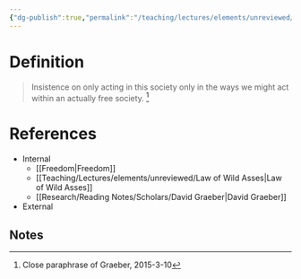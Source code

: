 ```yaml
---
{"dg-publish":true,"permalink":"/teaching/lectures/elements/unreviewed/direct-democracy/","tags":["gardenEntry"]}
---
```


# Definition

> Insistence on only acting in this society only in the ways we might act within an actually free society. [^1]

# References
- Internal
	- [[Freedom\|Freedom]]
	- [[Teaching/Lectures/elements/unreviewed/Law of Wild Asses\|Law of Wild Asses]]
	- [[Research/Reading Notes/Scholars/David Graeber\|David Graeber]]
- External
## Notes
[^1]: Close paraphrase of Graeber, 2015-3-10

